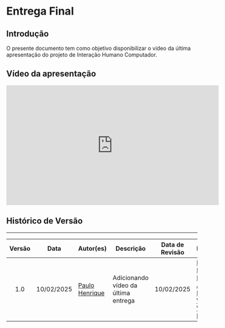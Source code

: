 # Entrega Final

## Introdução

O presente documento tem como objetivo disponibilizar o vídeo da última apresentação do projeto de Interação Humano Computador.

## Vídeo da apresentação
<center>
<iframe width="560" height="315" src="https://www.youtube.com/embed/J8x4Kg9LLWY?si=XRrYdYuJWmCOpzOW" title="YouTube video player" frameborder="0" allow="accelerometer; autoplay; clipboard-write; encrypted-media; gyroscope; picture-in-picture; web-share" referrerpolicy="strict-origin-when-cross-origin" allowfullscreen></iframe>
</center>

## Histórico de Versão
---
| Versão | Data | Autor(es) | Descrição | Data de Revisão | Revisor(es) |
|:---:|:---:|---|---|:---:|---|
| 1.0 | 10/02/2025 | [Paulo Henrique](https://github.com/paulomh) | Adicionando vídeo da última entrega | 10/02/2025 | [Paulo Henrique](https://github.com/paulomh), [Necivaldo Amaral](https://github.com/junioramaral22), [Rodrigo Wendrel](https://github.com/rodwendrel), [Weverton Rodrigues](https://github.com/vevetin) |